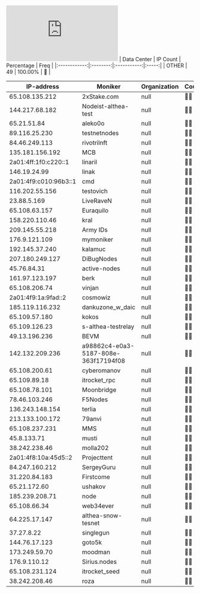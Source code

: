 ![Diagramm](https://github.com/obajay/StateSync-snapshots/blob/main/Projects/Althea/1/README.md)
| Data Center | IP Count | Percentage | Freq |
|:------------:|:--------:|:-----------:|:-----:|
| OTHER | 49 | 100.00% | 🔴 |

<!-- START_TABLE -->
| IP-address | Moniker | Organization | Country | City |
|-------------|---------|---------------|---------|------|
| 65.108.135.212 | 2xStake.com | null | 🏴‍☠️ null | null |
| 144.217.68.182 | Nodeist-althea-test | null | 🏴‍☠️ null | null |
| 65.21.51.84 | aleko0o | null | 🏴‍☠️ null | null |
| 89.116.25.230 | testnetnodes | null | 🏴‍☠️ null | null |
| 84.46.249.113 | rivotrilnft | null | 🏴‍☠️ null | null |
| 135.181.156.192 | MCB | null | 🏴‍☠️ null | null |
| 2a01:4ff:1f0:c220::1 | linaril | null | 🏴‍☠️ null | null |
| 146.19.24.99 | linak | null | 🏴‍☠️ null | null |
| 2a01:4f9:c010:96b3::1 | cmd | null | 🏴‍☠️ null | null |
| 116.202.55.156 | testovich | null | 🏴‍☠️ null | null |
| 23.88.5.169 | LiveRaveN | null | 🏴‍☠️ null | null |
| 65.108.63.157 | Euraquilo | null | 🏴‍☠️ null | null |
| 158.220.110.46 | kral | null | 🏴‍☠️ null | null |
| 209.145.55.218 | Army IDs | null | 🏴‍☠️ null | null |
| 176.9.121.109 | mymoniker | null | 🏴‍☠️ null | null |
| 192.145.37.240 | kalamuc | null | 🏴‍☠️ null | null |
| 207.180.249.127 | DiBugNodes | null | 🏴‍☠️ null | null |
| 45.76.84.31 | active-nodes | null | 🏴‍☠️ null | null |
| 161.97.123.197 | berk | null | 🏴‍☠️ null | null |
| 65.108.206.74 | vinjan | null | 🏴‍☠️ null | null |
| 2a01:4f9:1a:9fad::2 | cosmowiz | null | 🏴‍☠️ null | null |
| 185.119.116.232 | dankuzone_w_daic | null | 🏴‍☠️ null | null |
| 65.109.57.180 | kokos | null | 🏴‍☠️ null | null |
| 65.109.126.23 | s-althea-testrelay | null | 🏴‍☠️ null | null |
| 49.13.196.236 | BEVM | null | 🏴‍☠️ null | null |
| 142.132.209.236 | a98862c4-e0a3-5187-808e-363f17194f08 | null | 🏴‍☠️ null | null |
| 65.108.200.61 | cyberomanov | null | 🏴‍☠️ null | null |
| 65.109.89.18 | itrocket_rpc | null | 🏴‍☠️ null | null |
| 65.108.78.101 | Moonbridge | null | 🏴‍☠️ null | null |
| 78.46.103.246 | F5Nodes | null | 🏴‍☠️ null | null |
| 136.243.148.154 | terlia | null | 🏴‍☠️ null | null |
| 213.133.100.172 | 79anvi | null | 🏴‍☠️ null | null |
| 65.108.237.231 | MMS | null | 🏴‍☠️ null | null |
| 45.8.133.71 | musti | null | 🏴‍☠️ null | null |
| 38.242.238.46 | molla202 | null | 🏴‍☠️ null | null |
| 2a01:4f8:10a:45d5::2 | Projecttent | null | 🏴‍☠️ null | null |
| 84.247.160.212 | SergeyGuru | null | 🏴‍☠️ null | null |
| 31.220.84.183 | Firstcome | null | 🏴‍☠️ null | null |
| 65.21.172.60 | ushakov | null | 🏴‍☠️ null | null |
| 185.239.208.71 | node | null | 🏴‍☠️ null | null |
| 65.108.66.34 | web34ever | null | 🏴‍☠️ null | null |
| 64.225.17.147 | althea-snow-tesnet | null | 🏴‍☠️ null | null |
| 37.27.8.22 | singlegun | null | 🏴‍☠️ null | null |
| 144.76.17.123 | goto5k | null | 🏴‍☠️ null | null |
| 173.249.59.70 | moodman | null | 🏴‍☠️ null | null |
| 176.9.110.12 | Sirius.nodes | null | 🏴‍☠️ null | null |
| 65.108.231.124 | itrocket_seed | null | 🏴‍☠️ null | null |
| 38.242.208.46 | roza | null | 🏴‍☠️ null | null |

<!-- END_TABLE -->